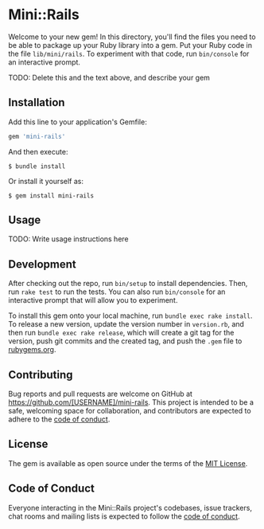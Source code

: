 # Mini::Rails

Welcome to your new gem! In this directory, you'll find the files you need to be able to package up your Ruby library into a gem. Put your Ruby code in the file `lib/mini/rails`. To experiment with that code, run `bin/console` for an interactive prompt.

TODO: Delete this and the text above, and describe your gem

## Installation

Add this line to your application's Gemfile:

```ruby
gem 'mini-rails'
```

And then execute:

    $ bundle install

Or install it yourself as:

    $ gem install mini-rails

## Usage

TODO: Write usage instructions here

## Development

After checking out the repo, run `bin/setup` to install dependencies. Then, run `rake test` to run the tests. You can also run `bin/console` for an interactive prompt that will allow you to experiment.

To install this gem onto your local machine, run `bundle exec rake install`. To release a new version, update the version number in `version.rb`, and then run `bundle exec rake release`, which will create a git tag for the version, push git commits and the created tag, and push the `.gem` file to [rubygems.org](https://rubygems.org).

## Contributing

Bug reports and pull requests are welcome on GitHub at https://github.com/[USERNAME]/mini-rails. This project is intended to be a safe, welcoming space for collaboration, and contributors are expected to adhere to the [code of conduct](https://github.com/[USERNAME]/mini-rails/blob/master/CODE_OF_CONDUCT.md).

## License

The gem is available as open source under the terms of the [MIT License](https://opensource.org/licenses/MIT).

## Code of Conduct

Everyone interacting in the Mini::Rails project's codebases, issue trackers, chat rooms and mailing lists is expected to follow the [code of conduct](https://github.com/[USERNAME]/mini-rails/blob/master/CODE_OF_CONDUCT.md).
